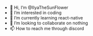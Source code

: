 - 👋 Hi, I’m @IlyaTheSunFlower
- 👀 I’m interested in coding
- 🌱 I’m currently learning react-native
- 💞️ I’m looking to collaborate on nothing
- 📫 How to reach me through discord

<!---
IlyaTheSunFlower/IlyaTheSunFlower is a ✨ special ✨ repository because its `README.md` (this file) appears on your GitHub profile.
You can click the Preview link to take a look at your changes.
--->

